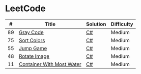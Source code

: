 
LeetCode
========

| # | Title | Solution | Difficulty |
|---| ----- | -------- | ---------- |
|89|[Gray Code](https://leetcode.com/problems/gray-code/) | [C#](GrayCode.cs)|Medium|
|75|[Sort Colors](https://leetcode.com/problems/sort-colors/) | [C#](SortColors.cs)|Medium|
|55|[Jump Game](https://leetcode.com/problems/jump-game/) | [C#](JumpGame.cs)|Medium|
|48|[Rotate Image](https://leetcode.com/problems/rotate-image/) | [C#](RotateImage.cs)|Medium|
|11|[Container With Most Water](https://leetcode.com/problems/container-with-most-water/) | [C#](ContainerWithMostWater.cs)|Medium|

